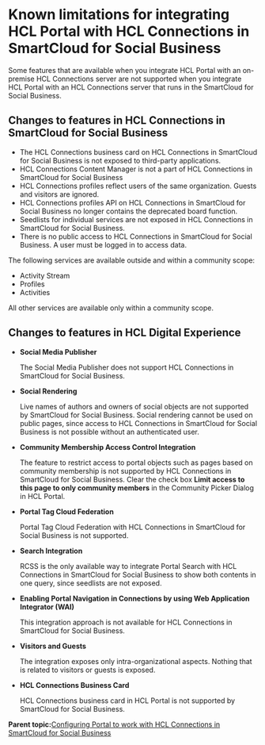 # Known limitations for integrating HCL Portal with HCL Connections in SmartCloud for Social Business

Some features that are available when you integrate HCL Portal with an on-premise HCL Connections server are not supported when you integrate HCL Portal with an HCL Connections server that runs in the SmartCloud for Social Business.

## Changes to features in HCL Connections in SmartCloud for Social Business

-   The HCL Connections business card on HCL Connections in SmartCloud for Social Business is not exposed to third-party applications.
-   HCL Connections Content Manager is not a part of HCL Connections in SmartCloud for Social Business
-   HCL Connections profiles reflect users of the same organization. Guests and visitors are ignored.
-   HCL Connections profiles API on HCL Connections in SmartCloud for Social Business no longer contains the deprecated board function.
-   Seedlists for individual services are not exposed in HCL Connections in SmartCloud for Social Business.
-   There is no public access to HCL Connections in SmartCloud for Social Business. A user must be logged in to access data.

The following services are available outside and within a community scope:

-   Activity Stream
-   Profiles
-   Activities

All other services are available only within a community scope.

## Changes to features in HCL Digital Experience

-   **Social Media Publisher**

    The Social Media Publisher does not support HCL Connections in SmartCloud for Social Business.

-   **Social Rendering**

    Live names of authors and owners of social objects are not supported by SmartCloud for Social Business. Social rendering cannot be used on public pages, since access to HCL Connections in SmartCloud for Social Business is not possible without an authenticated user.

-   **Community Membership Access Control Integration**

    The feature to restrict access to portal objects such as pages based on community membership is not supported by HCL Connections in SmartCloud for Social Business. Clear the check box **Limit access to this page to only community members** in the Community Picker Dialog in HCL Portal.

-   **Portal Tag Cloud Federation**

    Portal Tag Cloud Federation with HCL Connections in SmartCloud for Social Business is not supported.

-   **Search Integration**

    RCSS is the only available way to integrate Portal Search with HCL Connections in SmartCloud for Social Business to show both contents in one query, since seedlists are not exposed.

-   **Enabling Portal Navigation in Connections by using Web Application Integrator \(WAI\)**

    This integration approach is not available for HCL Connections in SmartCloud for Social Business.

-   **Visitors and Guests**

    The integration exposes only intra-organizational aspects. Nothing that is related to visitors or guests is exposed.

-   **HCL Connections Business Card**

    HCL Connections business card in HCL Portal is not supported by SmartCloud for Social Business.


**Parent topic:**[Configuring Portal to work with HCL Connections in SmartCloud for Social Business](../dev-portlet/integrate_portal_sc4sb.md)

